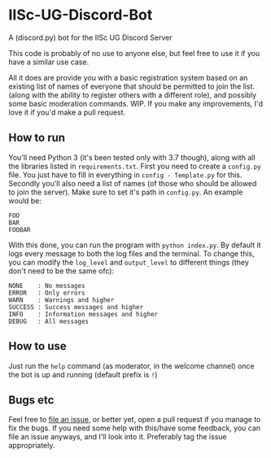 # IISc-UG-Discord-Bot
A (discord.py) bot for the IISc UG Discord Server

This code is probably of no use to anyone else, but feel free to use it if you have a similar use case. 
 
All it does are provide you with a basic registration system based on an existing list of names of everyone that should be permitted to join the list. (along with the ability to register others with a different role), and possibly some basic moderation commands. WIP.
If you make any improvements, I'd love it if you'd make a pull request.

## How to run
You'll need Python 3 (it's been tested only with 3.7 though), along with all the libraries listed in `requirements.txt`.
First you need to create a `config.py` file. You just have to fill in everything in `config - Template.py` for this.
Secondly you'll also need a list of names (of those who should be allowed to join the server). Make sure to set it's path in `config.py`. An example would be:
```
FOO
BAR
FOOBAR
```
With this done, you can run the program with `python index.py`. By default it logs every message to both the log files and the terminal. To change this, you can modify the `log_level` and `output_level` to different things (they don't need to be the same ofc):
```
NONE    : No messages
ERROR   : Only errors
WARN    : Warnings and higher
SUCCESS : Success messages and higher
INFO    : Information messages and higher
DEBUG   : All messages
```

## How to use
Just run the `help` command (as moderator, in the welcome channel) once the bot is up and running (default prefix is `!`)

## Bugs etc
Feel free to [file an issue](https://github.com/Lord-of-the-Galaxy/IISc-UG-Discord-Bot/issues/new), or better yet, open a pull request if you manage to fix the bugs.
If you need some help with this/have some feedback, you can file an issue anyways, and I'll look into it. Preferably tag the issue appropriately.
